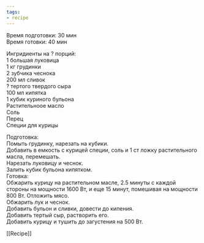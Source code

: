 ```yaml
---
tags:
- recipe
---
```


Время подготовки: 30 мин  
Время готовки: 40 мин

Ингридиенты на ? порций:  
1 большая луковица  
1 кг грудинки  
2 зубчика чеснока  
200 мл сливок  
? тертого твердого сыра  
100 мл кипятка  
1 кубик куриного бульона  
Растительноое масло  
Соль  
Перец  
Специи для курицы

Подготовка:  
Помыть грудинку, нарезать на кубики.  
Добавить в емкость с курицей специи, соль и 1 ст ложку растительного масла, перемешать.  
Нарезать луковицу и чеснок.  
Залить кубик бульона кипятком.  
Готовка:  
Обжарить курицу на растительном масле, 2.5 минуты с каждой стороны на мощности 1600 Вт, и еще 15 минут, помешивая на мощности 800 Вт. Отложить мясо.  
Обжарить лук и чеснок.  
Добавить бульон и сливки, довести до кипения.  
Добавить тертый сыр, растворить его.  
Добавить курицу и тушить до загустения на 500 Вт.

[[Recipe]]
